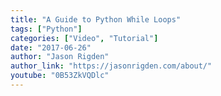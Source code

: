 ```yaml
---
title: "A Guide to Python While Loops"
tags: ["Python"]
categories: ["Video", "Tutorial"]
date: "2017-06-26"
author: "Jason Rigden"
author_link: "https://jasonrigden.com/about/"
youtube: "0B53ZkVQDlc"
---
```

